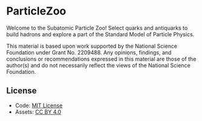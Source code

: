 # ParticleZoo
Welcome to the Subatomic Particle Zoo! Select quarks and antiquarks to build hadrons and explore a part of the Standard Model of Particle Physics.


This material is based upon work supported by the National Science Foundation under Grant No. 2209488. Any opinions, findings, and conclusions or recommendations expressed in this material are those of the author(s) and do not necessarily reflect the views of the National Science Foundation.

## License
- Code: [MIT License](LICENSE)
- Assets: [CC BY 4.0](assets/LICENSE.txt)
